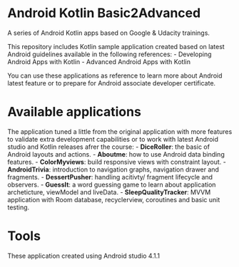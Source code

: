 # Android Kotlin Basic2Advanced

 A series of Android Kotlin apps based on Google & Udacity trainings. 
 
 This repository includes Kotlin sample application created based on latest Android guidelines available in the following references:
     - Developing Android Apps with Kotlin
     - Advanced Android Apps with Kotlin
 
 You can use these applications as reference to learn more about Android latest feature or to prepare for Android associate developer certificate. 
 
# Available applications

 The application tuned a little from the original application with more features to validate extra development capabilities or to work with latest Android studio and Kotlin releases afrer the course:
    - **DiceRoller**: the basic of Android layouts and actions.
    - **Aboutme**: how to use Android data binding features.
    - **ColorMyviews**: build responsive views with constraint layout.
	- **AndroidTrivia**: introduction to navigation graphs, navigation drawer and fragments.
	- **DessertPusher**: handling acitivty/ fragment lifecycle and observers.
	- **GuessIt**: a word guessing game to learn about application archeticture, viewModel and liveData.
	- **SleepQualityTracker**: MVVM application with Room database, recyclerview, coroutines and basic unit testing.
	

# Tools

These application created using Android studio 4.1.1 